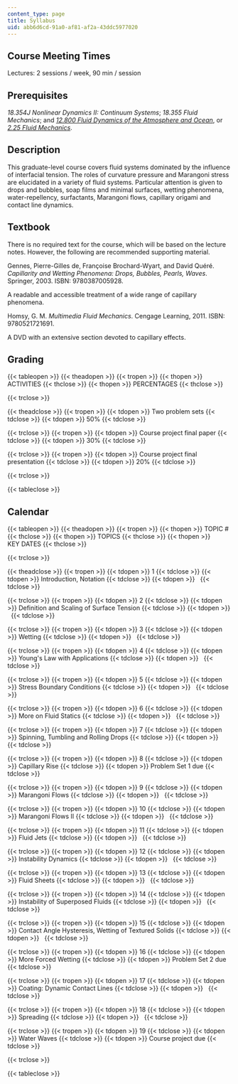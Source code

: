 ```yaml
---
content_type: page
title: Syllabus
uid: abb6d6cd-91a0-af81-af2a-43ddc5977020
---
```


Course Meeting Times
--------------------

Lectures: 2 sessions / week, 90 min / session

Prerequisites
-------------

_18.354J Nonlinear Dynamics II: Continuum Systems_; _18.355 Fluid Mechanics_; and [_12.800 Fluid Dynamics of the Atmosphere and Ocean_](/courses/12-800-fluid-dynamics-of-the-atmosphere-and-ocean-fall-2004), or [_2.25 Fluid Mechanics_](/courses/2-25-advanced-fluid-mechanics-fall-2013).

Description
-----------

This graduate-level course covers fluid systems dominated by the influence of interfacial tension. The roles of curvature pressure and Marangoni stress are elucidated in a variety of fluid systems. Particular attention is given to drops and bubbles, soap films and minimal surfaces, wetting phenomena, water-repellency, surfactants, Marangoni flows, capillary origami and contact line dynamics.

Textbook
--------

There is no required text for the course, which will be based on the lecture notes. However, the following are recommended supporting material.

Gennes, Pierre-Gilles de, Françoise Brochard-Wyart, and David Quéré. _Capillarity and Wetting Phenomena: Drops, Bubbles, Pearls, Waves_. Springer, 2003. ISBN: 9780387005928.

A readable and accessible treatment of a wide range of capillary phenomena.

Homsy, G. M. _Multimedia Fluid Mechanics_. Cengage Learning, 2011. ISBN: 9780521721691.

A DVD with an extensive section devoted to capillary effects.

Grading
-------

{{< tableopen >}}
{{< theadopen >}}
{{< tropen >}}
{{< thopen >}}
ACTIVITIES
{{< thclose >}}
{{< thopen >}}
PERCENTAGES
{{< thclose >}}

{{< trclose >}}

{{< theadclose >}}
{{< tropen >}}
{{< tdopen >}}
Two problem sets
{{< tdclose >}}
{{< tdopen >}}
50%
{{< tdclose >}}

{{< trclose >}}
{{< tropen >}}
{{< tdopen >}}
Course project final paper
{{< tdclose >}}
{{< tdopen >}}
30%
{{< tdclose >}}

{{< trclose >}}
{{< tropen >}}
{{< tdopen >}}
Course project final presentation
{{< tdclose >}}
{{< tdopen >}}
20%
{{< tdclose >}}

{{< trclose >}}

{{< tableclose >}}

Calendar
--------

{{< tableopen >}}
{{< theadopen >}}
{{< tropen >}}
{{< thopen >}}
TOPIC #
{{< thclose >}}
{{< thopen >}}
TOPICS
{{< thclose >}}
{{< thopen >}}
KEY DATES
{{< thclose >}}

{{< trclose >}}

{{< theadclose >}}
{{< tropen >}}
{{< tdopen >}}
1
{{< tdclose >}}
{{< tdopen >}}
Introduction, Notation
{{< tdclose >}}
{{< tdopen >}}
 
{{< tdclose >}}

{{< trclose >}}
{{< tropen >}}
{{< tdopen >}}
2
{{< tdclose >}}
{{< tdopen >}}
Definition and Scaling of Surface Tension
{{< tdclose >}}
{{< tdopen >}}
 
{{< tdclose >}}

{{< trclose >}}
{{< tropen >}}
{{< tdopen >}}
3
{{< tdclose >}}
{{< tdopen >}}
Wetting
{{< tdclose >}}
{{< tdopen >}}
 
{{< tdclose >}}

{{< trclose >}}
{{< tropen >}}
{{< tdopen >}}
4
{{< tdclose >}}
{{< tdopen >}}
Young's Law with Applications
{{< tdclose >}}
{{< tdopen >}}
 
{{< tdclose >}}

{{< trclose >}}
{{< tropen >}}
{{< tdopen >}}
5
{{< tdclose >}}
{{< tdopen >}}
Stress Boundary Conditions
{{< tdclose >}}
{{< tdopen >}}
 
{{< tdclose >}}

{{< trclose >}}
{{< tropen >}}
{{< tdopen >}}
6
{{< tdclose >}}
{{< tdopen >}}
More on Fluid Statics
{{< tdclose >}}
{{< tdopen >}}
 
{{< tdclose >}}

{{< trclose >}}
{{< tropen >}}
{{< tdopen >}}
7
{{< tdclose >}}
{{< tdopen >}}
Spinning, Tumbling and Rolling Drops
{{< tdclose >}}
{{< tdopen >}}
 
{{< tdclose >}}

{{< trclose >}}
{{< tropen >}}
{{< tdopen >}}
8
{{< tdclose >}}
{{< tdopen >}}
Capillary Rise
{{< tdclose >}}
{{< tdopen >}}
Problem Set 1 due
{{< tdclose >}}

{{< trclose >}}
{{< tropen >}}
{{< tdopen >}}
9
{{< tdclose >}}
{{< tdopen >}}
Marangoni Flows
{{< tdclose >}}
{{< tdopen >}}
 
{{< tdclose >}}

{{< trclose >}}
{{< tropen >}}
{{< tdopen >}}
10
{{< tdclose >}}
{{< tdopen >}}
Marangoni Flows II
{{< tdclose >}}
{{< tdopen >}}
 
{{< tdclose >}}

{{< trclose >}}
{{< tropen >}}
{{< tdopen >}}
11
{{< tdclose >}}
{{< tdopen >}}
Fluid Jets
{{< tdclose >}}
{{< tdopen >}}
 
{{< tdclose >}}

{{< trclose >}}
{{< tropen >}}
{{< tdopen >}}
12
{{< tdclose >}}
{{< tdopen >}}
Instability Dynamics
{{< tdclose >}}
{{< tdopen >}}
 
{{< tdclose >}}

{{< trclose >}}
{{< tropen >}}
{{< tdopen >}}
13
{{< tdclose >}}
{{< tdopen >}}
Fluid Sheets
{{< tdclose >}}
{{< tdopen >}}
 
{{< tdclose >}}

{{< trclose >}}
{{< tropen >}}
{{< tdopen >}}
14
{{< tdclose >}}
{{< tdopen >}}
Instability of Superposed Fluids
{{< tdclose >}}
{{< tdopen >}}
 
{{< tdclose >}}

{{< trclose >}}
{{< tropen >}}
{{< tdopen >}}
15
{{< tdclose >}}
{{< tdopen >}}
Contact Angle Hysteresis, Wetting of Textured Solids
{{< tdclose >}}
{{< tdopen >}}
 
{{< tdclose >}}

{{< trclose >}}
{{< tropen >}}
{{< tdopen >}}
16
{{< tdclose >}}
{{< tdopen >}}
More Forced Wetting
{{< tdclose >}}
{{< tdopen >}}
Problem Set 2 due
{{< tdclose >}}

{{< trclose >}}
{{< tropen >}}
{{< tdopen >}}
17
{{< tdclose >}}
{{< tdopen >}}
Coating: Dynamic Contact Lines
{{< tdclose >}}
{{< tdopen >}}
 
{{< tdclose >}}

{{< trclose >}}
{{< tropen >}}
{{< tdopen >}}
18
{{< tdclose >}}
{{< tdopen >}}
Spreading
{{< tdclose >}}
{{< tdopen >}}
 
{{< tdclose >}}

{{< trclose >}}
{{< tropen >}}
{{< tdopen >}}
19
{{< tdclose >}}
{{< tdopen >}}
Water Waves
{{< tdclose >}}
{{< tdopen >}}
Course project due
{{< tdclose >}}

{{< trclose >}}

{{< tableclose >}}